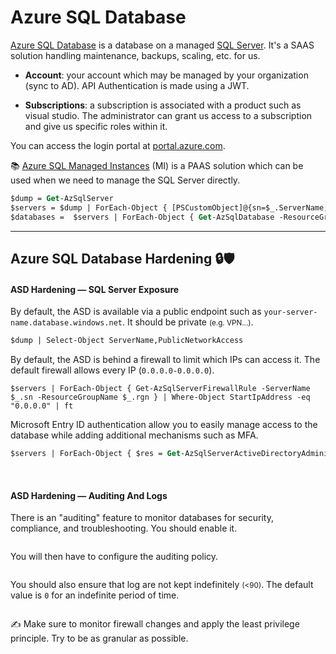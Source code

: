 # Azure SQL Database

<div class="row row-cols-lg-2"><div>

[Azure SQL Database](https://learn.microsoft.com/en-us/azure/azure-sql/database/doc-changes-updates-release-notes-whats-new?view=azuresql) is a database on a managed [SQL Server](/programming-languages/databases/relational/dbms/mssql.md). It's a SAAS solution handling maintenance, backups, scaling, etc. for us.

* **Account**: your account which may be managed by your organization (sync to AD). API Authentication is made using a JWT.

* **Subscriptions**: a subscription is associated with a product such as visual studio. The administrator can grant us access to a subscription and give us specific roles within it.

You can access the login portal at [portal.azure.com](https://portal.azure.com/).

📚 [Azure SQL Managed Instances](https://learn.microsoft.com/en-us/azure/azure-sql/managed-instance/sql-managed-instance-paas-overview?view=azuresql) (MI) is a PAAS solution which can be used when we need to manage the SQL Server directly. 
</div><div>

```ps
$dump = Get-AzSqlServer
$servers = $dump | ForEach-Object { [PSCustomObject]@{sn=$_.ServerName; rgn=$_.ResourceGroupName} }
$databases =  $servers | ForEach-Object { Get-AzSqlDatabase -ResourceGroupName $_.rgn -ServerName $_.sn | Where-Object DatabaseName -ne "master" } | ForEach-Object { [PSCustomObject]@{sn=$_.ServerName; rgn=$_.ResourceGroupName; db=$_.DatabaseName} }
```
</div></div>

<hr class="sep-both">

## Azure SQL Database Hardening 🔒🛡️

<div class="row row-cols-lg-2"><div>

#### ASD Hardening — SQL Server Exposure

By default, the ASD is available via a public endpoint such as `your-server-name.database.windows.net`. It should be private <small>(e.g. VPN...)</small>.

```ps
$dump | Select-Object ServerName,PublicNetworkAccess
```

By default, the ASD is behind a firewall to limit which IPs can access it. The default firewall allows every IP (`0.0.0.0-0.0.0.0`).

```
$servers | ForEach-Object { Get-AzSqlServerFirewallRule -ServerName $_.sn -ResourceGroupName $_.rgn } | Where-Object StartIpAddress -eq "0.0.0.0" | ft
```

Microsoft Entry ID authentication allow you to easily manage access to the database while adding additional mechanisms such as MFA.

```ps
$servers | ForEach-Object { $res = Get-AzSqlServerActiveDirectoryAdministrator -ServerName $_.sn -ResourceGroupName $_.rgn; [PSCustomObject]@{ServerName=$_.sn; EntraStatus=if ($res) { "Enabled" } else { "Disabled" } } }
```

<br>

#### ASD Hardening — Auditing And Logs

There is an "auditing" feature to monitor databases for security, compliance, and troubleshooting. You should enable it.

```ps
```

You will then have to configure the auditing policy.

```ps
```

You should also ensure that log are not kept indefinitely <small>(<90)</small>. The default value is `0` for an indefinite period of time.

```ps
```

✍️ Make sure to monitor firewall changes and apply the least privilege principle. Try to be as granular as possible.
</div><div>
</div></div>